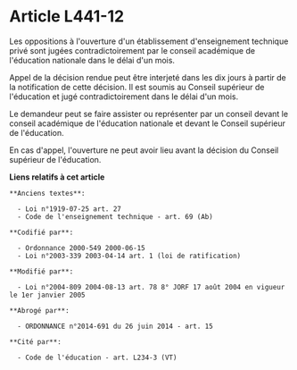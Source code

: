 # Article L441-12

Les oppositions à l'ouverture d'un établissement d'enseignement technique privé sont jugées contradictoirement par le conseil
académique de l'éducation nationale dans le délai d'un mois.

Appel de la décision rendue peut être interjeté dans les dix jours à partir de la notification de cette décision. Il est
soumis au Conseil supérieur de l'éducation et jugé contradictoirement dans le délai d'un mois.

Le demandeur peut se faire assister ou représenter par un conseil devant le conseil académique de l'éducation nationale et
devant le Conseil supérieur de l'éducation.

En cas d'appel, l'ouverture ne peut avoir lieu avant la décision du Conseil supérieur de l'éducation.

**Liens relatifs à cet article**

	**Anciens textes**:

	  - Loi n°1919-07-25 art. 27
	  - Code de l'enseignement technique - art. 69 (Ab)

	**Codifié par**:

	  - Ordonnance 2000-549 2000-06-15
	  - Loi n°2003-339 2003-04-14 art. 1 (loi de ratification)

	**Modifié par**:

	  - Loi n°2004-809 2004-08-13 art. 78 8° JORF 17 août 2004 en vigueur le 1er janvier 2005

	**Abrogé par**:

	  - ORDONNANCE n°2014-691 du 26 juin 2014 - art. 15

	**Cité par**:

	  - Code de l'éducation - art. L234-3 (VT)
